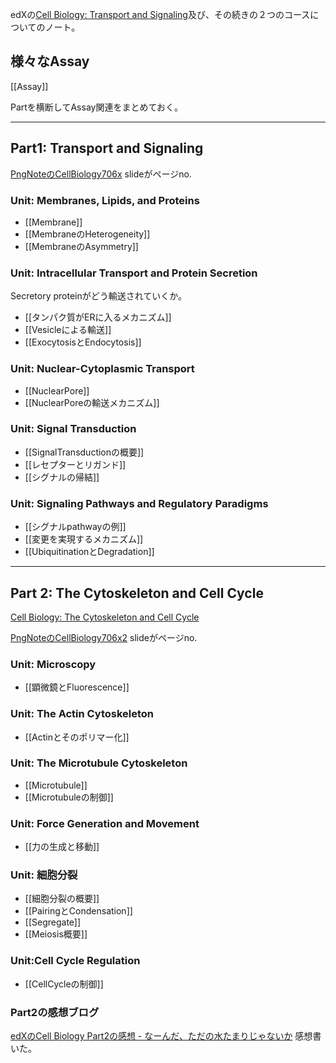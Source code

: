 edXの[Cell Biology: Transport and Signaling](https://www.edx.org/course/cell-biology-transport)及び、その続きの２つのコースについてのノート。

## 様々なAssay

[[Assay]]

Partを横断してAssay関連をまとめておく。

----
## Part1: Transport and Signaling

[PngNoteのCellBiology706x](https://karino2.github.io/ImageGallery/CellBiology706x.html#lg=1&slide=0) slideがページno.

### Unit: Membranes, Lipids, and Proteins

- [[Membrane]]
- [[MembraneのHeterogeneity]]
- [[MembraneのAsymmetry]]

### Unit: Intracellular Transport and Protein Secretion

Secretory proteinがどう輸送されていくか。

- [[タンパク質がERに入るメカニズム]]
- [[Vesicleによる輸送]]
- [[ExocytosisとEndocytosis]]

### Unit: Nuclear-Cytoplasmic Transport

- [[NuclearPore]]
- [[NuclearPoreの輸送メカニズム]]

### Unit: Signal Transduction

- [[SignalTransductionの概要]]
- [[レセプターとリガンド]]
- [[シグナルの帰結]]

### Unit: Signaling Pathways and Regulatory Paradigms

- [[シグナルpathwayの例]]
- [[変更を実現するメカニズム]]
- [[UbiquitinationとDegradation]]

----

## Part 2: The Cytoskeleton and Cell Cycle

[Cell Biology: The Cytoskeleton and Cell Cycle](https://www.edx.org/course/cell-biology-2)

[PngNoteのCellBiology706x2](https://karino2.github.io/ImageGallery/CellBiology706x2.html#lg=1&slide=0) slideがページno.

### Unit: Microscopy

- [[顕微鏡とFluorescence]]

### Unit: The Actin Cytoskeleton

- [[Actinとそのポリマー化]]

### Unit: The Microtubule Cytoskeleton

- [[Microtubule]]
- [[Microtubuleの制御]]

### Unit: Force Generation and Movement

- [[力の生成と移動]]

### Unit: 細胞分裂

- [[細胞分裂の概要]]
- [[PairingとCondensation]]
- [[Segregate]]
- [[Meiosis概要]]

### Unit:Cell Cycle Regulation

- [[CellCycleの制御]]

### Part2の感想ブログ

[edXのCell Biology Part2の感想 - なーんだ、ただの水たまりじゃないか](https://karino2.github.io/2022/05/19/cell_biology_part2_finish.html) 感想書いた。